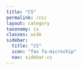 ```yaml
---
title: "CS"
permalink: /cs/
layout: category
taxonomy: cs
classes: wide
sidebar:
  title: "CS"
  icon: "fas fa-microchip"
  nav: sidebar-cs
---
```

